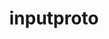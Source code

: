 ---
title: "inputproto"
layout: cache
categories: [package, develop-2024-03-03]
meta: {"versions": ["2.3.2"], "compilers": ["gcc@=11.1.0", "gcc@=11.4.0", "gcc@=7.3.1", "gcc@=9.4.0"], "oss": ["amzn2", "ubuntu20.04", "ubuntu22.04"], "platforms": ["linux"], "targets": ["aarch64", "neoverse_n1", "neoverse_v1", "neoverse_v2", "ppc64le", "x86_64_v3"], "stacks": ["aws-isc", "aws-isc-aarch64", "data-vis-sdk", "e4s", "e4s-neoverse-v2", "e4s-neoverse_v1", "e4s-power", "e4s-rocm-external", "ml-linux-x86_64-rocm", "root"], "num_specs": 8, "num_specs_by_stack": {"aws-isc-aarch64": 2, "root": 8, "aws-isc": 1, "e4s-power": 1, "data-vis-sdk": 1, "e4s-neoverse_v1": 1, "e4s-neoverse-v2": 1, "e4s": 1, "ml-linux-x86_64-rocm": 1, "e4s-rocm-external": 1}}
spec_details: [{"hash": "45doqqayaazxi2bc3c6bm5wmvi26twb3", "compiler": "gcc@=7.3.1", "versions": ["2.3.2"], "os": "amzn2", "platform": "linux", "target": "aarch64", "variants": ["build_system=autotools"], "stacks": ["aws-isc-aarch64", "root"], "size": "-", "tarball": "https://binaries.spack.io/releases/develop-2024-03-03/build_cache/linux-amzn2-aarch64/gcc-7.3.1/inputproto-2.3.2/linux-amzn2-aarch64-gcc-7.3.1-inputproto-2.3.2-45doqqayaazxi2bc3c6bm5wmvi26twb3.spack"}, {"hash": "3zovzndg7m4cynue7ciw2xedbw2qkhfv", "compiler": "gcc@=7.3.1", "versions": ["2.3.2"], "os": "amzn2", "platform": "linux", "target": "neoverse_n1", "variants": ["build_system=autotools"], "stacks": ["aws-isc-aarch64", "root"], "size": "-", "tarball": "https://binaries.spack.io/releases/develop-2024-03-03/build_cache/linux-amzn2-neoverse_n1/gcc-7.3.1/inputproto-2.3.2/linux-amzn2-neoverse_n1-gcc-7.3.1-inputproto-2.3.2-3zovzndg7m4cynue7ciw2xedbw2qkhfv.spack"}, {"hash": "3jhce7gxprv2gcv4c54e5lsc5utduk2p", "compiler": "gcc@=7.3.1", "versions": ["2.3.2"], "os": "amzn2", "platform": "linux", "target": "x86_64_v3", "variants": ["build_system=autotools"], "stacks": ["aws-isc", "root"], "size": "-", "tarball": "https://binaries.spack.io/releases/develop-2024-03-03/build_cache/linux-amzn2-x86_64_v3/gcc-7.3.1/inputproto-2.3.2/linux-amzn2-x86_64_v3-gcc-7.3.1-inputproto-2.3.2-3jhce7gxprv2gcv4c54e5lsc5utduk2p.spack"}, {"hash": "5eaeti5sgdmjckr7q3wn4h267nc6if26", "compiler": "gcc@=9.4.0", "versions": ["2.3.2"], "os": "ubuntu20.04", "platform": "linux", "target": "ppc64le", "variants": ["build_system=autotools"], "stacks": ["e4s-power", "root"], "size": "-", "tarball": "https://binaries.spack.io/releases/develop-2024-03-03/build_cache/linux-ubuntu20.04-ppc64le/gcc-9.4.0/inputproto-2.3.2/linux-ubuntu20.04-ppc64le-gcc-9.4.0-inputproto-2.3.2-5eaeti5sgdmjckr7q3wn4h267nc6if26.spack"}, {"hash": "i6lmcdeub4mq2llppo2hnmlllhce6ucp", "compiler": "gcc@=11.1.0", "versions": ["2.3.2"], "os": "ubuntu20.04", "platform": "linux", "target": "x86_64_v3", "variants": ["build_system=autotools"], "stacks": ["data-vis-sdk", "root"], "size": "-", "tarball": "https://binaries.spack.io/releases/develop-2024-03-03/build_cache/linux-ubuntu20.04-x86_64_v3/gcc-11.1.0/inputproto-2.3.2/linux-ubuntu20.04-x86_64_v3-gcc-11.1.0-inputproto-2.3.2-i6lmcdeub4mq2llppo2hnmlllhce6ucp.spack"}, {"hash": "hyegjiqmmjk7erqyztm7ypdsnekzbeep", "compiler": "gcc@=11.4.0", "versions": ["2.3.2"], "os": "ubuntu22.04", "platform": "linux", "target": "neoverse_v1", "variants": ["build_system=autotools"], "stacks": ["root", "e4s-neoverse_v1"], "size": "-", "tarball": "https://binaries.spack.io/releases/develop-2024-03-03/build_cache/linux-ubuntu22.04-neoverse_v1/gcc-11.4.0/inputproto-2.3.2/linux-ubuntu22.04-neoverse_v1-gcc-11.4.0-inputproto-2.3.2-hyegjiqmmjk7erqyztm7ypdsnekzbeep.spack"}, {"hash": "pjijvgirwg2uzanzanafcxn3lboj2mct", "compiler": "gcc@=11.4.0", "versions": ["2.3.2"], "os": "ubuntu22.04", "platform": "linux", "target": "neoverse_v2", "variants": ["build_system=autotools"], "stacks": ["e4s-neoverse-v2", "root"], "size": "-", "tarball": "https://binaries.spack.io/releases/develop-2024-03-03/build_cache/linux-ubuntu22.04-neoverse_v2/gcc-11.4.0/inputproto-2.3.2/linux-ubuntu22.04-neoverse_v2-gcc-11.4.0-inputproto-2.3.2-pjijvgirwg2uzanzanafcxn3lboj2mct.spack"}, {"hash": "gzesb4dnqpf2fwjhzhr7mj54bod7tc4i", "compiler": "gcc@=11.4.0", "versions": ["2.3.2"], "os": "ubuntu22.04", "platform": "linux", "target": "x86_64_v3", "variants": ["build_system=autotools"], "stacks": ["e4s", "ml-linux-x86_64-rocm", "root", "e4s-rocm-external"], "size": "-", "tarball": "https://binaries.spack.io/releases/develop-2024-03-03/build_cache/linux-ubuntu22.04-x86_64_v3/gcc-11.4.0/inputproto-2.3.2/linux-ubuntu22.04-x86_64_v3-gcc-11.4.0-inputproto-2.3.2-gzesb4dnqpf2fwjhzhr7mj54bod7tc4i.spack"}]
---